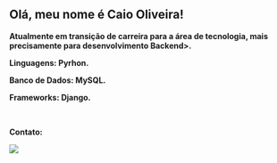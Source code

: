 ## Olá, meu nome é Caio Oliveira!

<p align="left"> 

 <strong>Atualmente em transição de carreira para a área de tecnologia, mais precisamente para desenvolvimento Backend>.
</p>

<p align="left">
  Linguagens: <strong>Pyrhon</strong>.
</p>

<p align="left">
   Banco de Dados: <strong>MySQL</strong>.
</p>

<p align="left">
  Frameworks: Django.
</p>


<br>

<p align="left">
<strong>Contato:</strong>
</p>

<p align="left">
 
  <a href="https://www.linkedin.com/in/caiohenrique-oliveira/" alt="Linkedin">
    <img src="https://img.shields.io/badge/LinkedIn-blue?style=for-the-badge&link=https://www.linkedin.com%2Fin%2Fcaiohenrique-oliveira"/>
  </a>
</p>
